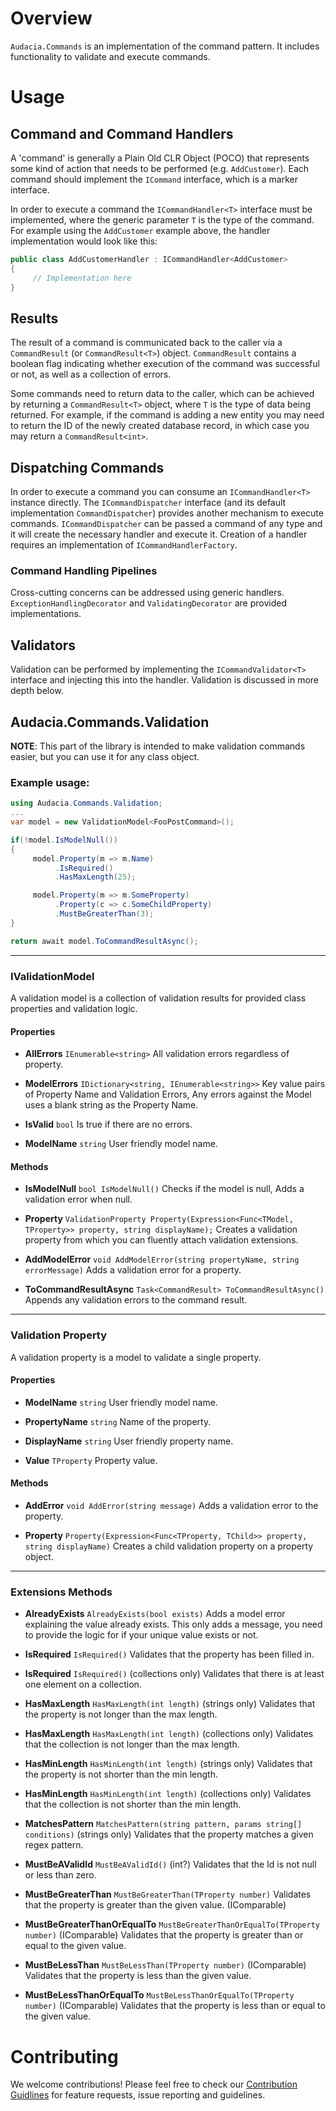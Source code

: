 # Overview

`Audacia.Commands` is an implementation of the command pattern. It includes functionality to validate and execute commands.

# Usage

## Command and Command Handlers

A 'command' is generally a Plain Old CLR Object (POCO) that represents some kind of action that needs to be performed (e.g. `AddCustomer`). Each command should implement the `ICommand` interface, which is a marker interface.

In order to execute a command the `ICommandHandler<T>` interface must be implemented, where the generic parameter `T` is the type of the command. For example using the `AddCustomer` example above, the handler implementation would look like this:
```csharp
public class AddCustomerHandler : ICommandHandler<AddCustomer>
{
     // Implementation here
}
```

## Results

The result of a command is communicated back to the caller via a `CommandResult` (or `CommandResult<T>`) object. `CommandResult` contains a boolean flag indicating whether execution of the command was successful or not, as well as a collection of errors.

Some commands need to return data to the caller, which can be achieved by returning a `CommandResult<T>` object, where `T` is the type of data being returned. For example, if the command is adding a new entity you may need to return the ID of the newly created database record, in which case you may return a `CommandResult<int>`.

## Dispatching Commands

In order to execute a command you can consume an `ICommandHandler<T>` instance directly. The `ICommandDispatcher` interface (and its default implementation `CommandDispatcher`) provides another mechanism to execute commands. `ICommandDispatcher` can be passed a command of any type and it will create the necessary handler and execute it. Creation of a handler requires an implementation of `ICommandHandlerFactory`.

### Command Handling Pipelines

Cross-cutting concerns can be addressed using generic handlers. `ExceptionHandlingDecorator` and `ValidatingDecorator` are provided implementations.

## Validators

Validation can be performed by implementing the `ICommandValidator<T>` interface and injecting this into the handler. Validation is discussed in more depth below.

## Audacia.Commands.Validation
**NOTE**: This part of the library is intended to make validation commands easier, but you can use it for any class object.

### Example usage:
```csharp
using Audacia.Commands.Validation;
...
var model = new ValidationModel<FooPostCommand>();

if(!model.IsModelNull())
{
     model.Property(m => m.Name)
          .IsRequired()
          .HasMaxLength(25);

     model.Property(m => m.SomeProperty)
          .Property(c => c.SomeChildProperty)
          .MustBeGreaterThan(3);
}

return await model.ToCommandResultAsync();
```

---

### IValidationModel
A validation model is a collection of validation results for provided class properties and validation logic.

#### Properties
- **AllErrors** `IEnumerable<string>`
All validation errors regardless of property.

- **ModelErrors** `IDictionary<string, IEnumerable<string>>`
Key value pairs of Property Name and Validation Errors, 
Any errors against the Model uses a blank string as the Property Name.

- **IsValid** `bool`
Is true if there are no errors.

- **ModelName** `string`
User friendly model name.

#### Methods
- **IsModelNull** `bool IsModelNull()`
Checks if the model is null,
Adds a validation error when null.

- **Property** `ValidationProperty Property(Expression<Func<TModel, TProperty>> property, string displayName);`
Creates a validation property from which you can fluently attach validation extensions.

- **AddModelError** `void AddModelError(string propertyName, string errorMessage)`
Adds a validation error for a property.

- **ToCommandResultAsync** `Task<CommandResult> ToCommandResultAsync()`
Appends any validation errors to the command result.

---

### Validation Property
A validation property is a model to validate a single property.

#### Properties
- **ModelName** `string`
User friendly model name.

- **PropertyName** `string`
Name of the property.

- **DisplayName** `string`
User friendly property name.

- **Value** `TProperty`
Property value.

#### Methods
- **AddError** `void AddError(string message)`
Adds a validation error to the property.

- **Property** `Property(Expression<Func<TProperty, TChild>> property, string displayName)`
Creates a child validation property on a property object.

---

### Extensions Methods

- **AlreadyExists** `AlreadyExists(bool exists)`
Adds a model error explaining the value already exists.
This only adds a message, you need to provide the logic for if your unique value exists or not.

- **IsRequired** `IsRequired()`
Validates that the property has been filled in.

- **IsRequired** `IsRequired()` (collections only)
Validates that there is at least one element on a collection.

- **HasMaxLength** `HasMaxLength(int length)` (strings only)
Validates that the property is not longer than the max length.

- **HasMaxLength** `HasMaxLength(int length)` (collections only)
Validates that the collection is not longer than the max length.

- **HasMinLength** `HasMinLength(int length)` (strings only)
Validates that the property is not shorter than the min length.

- **HasMinLength** `HasMinLength(int length)` (collections only)
Validates that the collection is not shorter than the min length.

- **MatchesPattern** `MatchesPattern(string pattern, params string[] conditions)` (strings only)
Validates that the property matches a given regex pattern.

- **MustBeAValidId** `MustBeAValidId()` (int?)
Validates that the Id is not null or less than zero.

- **MustBeGreaterThan** `MustBeGreaterThan(TProperty number)`
Validates that the property is greater than the given value. (IComparable)

- **MustBeGreaterThanOrEqualTo** `MustBeGreaterThanOrEqualTo(TProperty number)` (IComparable)
Validates that the property is greater than or equal to the given value.

- **MustBeLessThan** `MustBeLessThan(TProperty number)` (IComparable)
Validates that the property is less than the given value.

- **MustBeLessThanOrEqualTo** `MustBeLessThanOrEqualTo(TProperty number)` (IComparable)
Validates that the property is less than or equal to the given value.

# Contributing

We welcome contributions! Please feel free to check our [Contribution Guidlines](https://github.com/audaciaconsulting/.github/blob/main/CONTRIBUTING.md) for feature requests, issue reporting and guidelines.